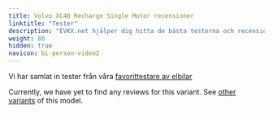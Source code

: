 ```yaml
---
title: Volvo XC40 Recharge Single Motor recensioner
linktitle: "Tester"
description: "EVKX.net hjälper dig hitta de bästa testerna och recensionerna av denna modell."
weight: 80
hidden: true
navicon: bi-person-video2
---
```

Vi har samlat in tester från våra [favorittestare av elbilar](../../../../../guides/evreviewers/)

Currently, we have yet to find any reviews for this variant. See [other variants](../../) of this model. 
